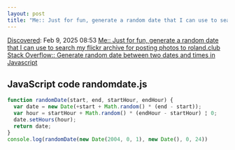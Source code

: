 ```yaml
---
layout: post
title: "Me:: Just for fun, generate a random date that I can use to search my flickr archive for posting photos to roland.club  Stack Overflow:: Generate random date between two dates and times in Javascript"
---
```

[Discovered](http://rolandtanglao.com/2020/07/29/p1-blogthis-checkvist-list-links-to-blog/): Feb 9, 2025 08:53 [Me:: Just for fun, generate a random date that I can use to search my flickr archive for posting photos to roland.club  Stack Overflow:: Generate random date between two dates and times in Javascript](https://stackoverflow.com/questions/31378526/generate-random-date-between-two-dates-and-times-in-javascript)

## JavaScript code randomdate.js
```js
function randomDate(start, end, startHour, endHour) {
  var date = new Date(+start + Math.random() * (end - start));
  var hour = startHour + Math.random() * (endHour - startHour) ¦ 0;
  date.setHours(hour);
  return date;
}
console.log(randomDate(new Date(2004, 0, 1), new Date(), 0, 24))
```
